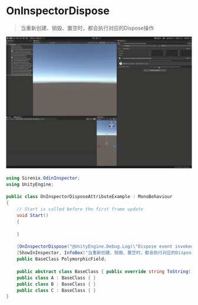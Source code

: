 # OnInspectorDispose

> 当重新创建、销毁、置空时，都会执行对应的Dispose操作

![img](../image/OnInspectorDispose/OnInspectorDisposeAttribute_0.gif)

```c#
using Sirenix.OdinInspector;
using UnityEngine;

public class OnInspectorDisposeAttributeExample : MonoBehaviour
{
    // Start is called before the first frame update
    void Start()
    {

    }

    [OnInspectorDispose("@UnityEngine.Debug.Log(\"Dispose event invoked!\")")]
    [ShowInInspector, InfoBox("当重新创建、销毁、置空时，都会执行对应的Dispose操作."), DisplayAsString]
    public BaseClass PolymorphicField;

    public abstract class BaseClass { public override string ToString() { return this.GetType().Name; } }
    public class A : BaseClass { }
    public class B : BaseClass { }
    public class C : BaseClass { }
}
```

